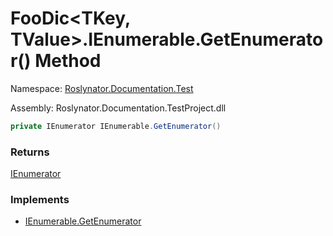 # FooDic\<TKey, TValue>\.IEnumerable\.GetEnumerator\(\) Method

Namespace: [Roslynator.Documentation.Test](../../README.md)

Assembly: Roslynator\.Documentation\.TestProject\.dll

```csharp
private IEnumerator IEnumerable.GetEnumerator()
```

### Returns

[IEnumerator](https://docs.microsoft.com/en-us/dotnet/api/system.collections.ienumerator)

### Implements

* [IEnumerable.GetEnumerator](https://docs.microsoft.com/en-us/dotnet/api/system.collections.ienumerable.getenumerator)
